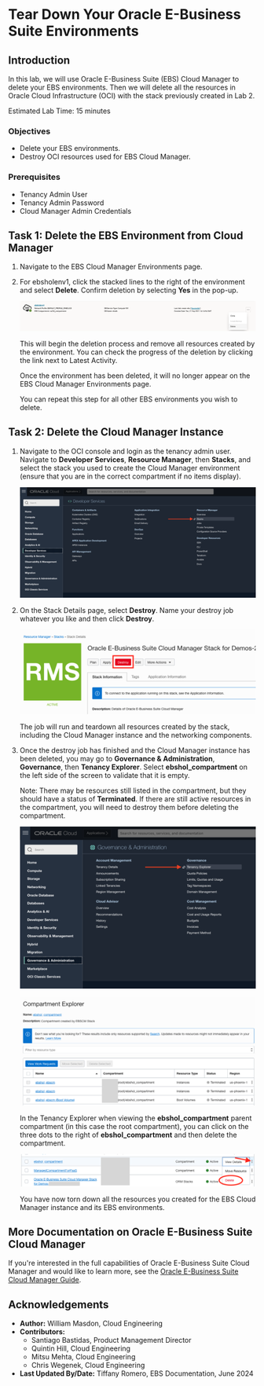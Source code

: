 # Tear Down Your Oracle E-Business Suite Environments

## Introduction
In this lab, we will use Oracle E-Business Suite (EBS) Cloud Manager to delete your EBS environments. Then we will delete all the resources in Oracle Cloud Infrastructure (OCI) with the stack previously created in Lab 2. 

Estimated Lab Time: 15 minutes


### **Objectives**
* Delete your EBS environments.
* Destroy OCI resources used for EBS Cloud Manager.

### **Prerequisites**
* Tenancy Admin User
* Tenancy Admin Password
* Cloud Manager Admin Credentials

## Task 1: Delete the EBS Environment from Cloud Manager

1. Navigate to the EBS Cloud Manager Environments page.

2. For ebsholenv1, click the stacked lines to the right of the environment and select **Delete**. Confirm deletion by selecting **Yes** in the pop-up. 

    ![This screenshot shows ebsholenv1 on the Cloud Manager Environments page.](./images/delete-env.png " ")

    This will begin the deletion process and remove all resources created by the environment. You can check the progress of the deletion by clicking the link next to Latest Activity. 

    Once the environment has been deleted, it will no longer appear on the EBS Cloud Manager Environments page. 

    You can repeat this step for all other EBS environments you wish to delete. 


## Task 2: Delete the Cloud Manager Instance

1. Navigate to the OCI console and login as the tenancy admin user. Navigate to **Developer Services**, **Resource Manager**, then **Stacks**, and select the stack you used to create the Cloud Manager environment (ensure that you are in the correct compartment if no items display).

    ![This screenshot shows the navigation to Stacks within the Oracle Cloud console navigation menu.](./images/stacks.png " ")

2. On the Stack Details page, select **Destroy**. Name your destroy job whatever you like and then click **Destroy**.

    ![This screenshot shows the Stacks Details page and highlights the Destroy button within the user interface.](./images/destroy.png " ")

    The job will run and teardown all resources created by the stack, including the Cloud Manager instance and the networking components. 

3. Once the destroy job has finished and the Cloud Manager instance has been deleted, you may go to **Governance & Administration**, **Governance**, then **Tenancy Explorer**. Select **ebshol_compartment** on the left side of the screen to validate that it is empty. 

    Note: There may be resources still listed in the compartment, but they should have a status of **Terminated**. If there are still active resources in the compartment, you will need to destroy them before deleting the compartment. 

    ![This screenshot shows the navigation to Tenancy Explorer within the Oracle Cloud console navigation menu.](./images/explorer.png " ")

    ![This screenshot shows the Compartment Explorer page.](./images/empty-compartment.png " ")

    In the Tenancy Explorer when viewing the **ebshol\_compartment** parent compartment (in this case the root compartment), you can click on the three dots to the right of **ebshol\_compartment** and then delete the compartment.

    ![This screenshot shows a snippet of the Compartment Explorer page.](./images/delete-compartment.png " ")

    You have now torn down all the resources you created for the EBS Cloud Manager instance and its EBS environments. 

## More Documentation on Oracle E-Business Suite Cloud Manager

If you're interested in the full capabilities of Oracle E-Business Suite Cloud Manager and would like to learn more, see the [Oracle E-Business Suite Cloud Manager Guide](https://docs.oracle.com/cd/E26401_01/doc.122/f35809/toc.htm).

## Acknowledgements

* **Author:** William Masdon, Cloud Engineering
* **Contributors:** 
  - Santiago Bastidas, Product Management Director
  - Quintin Hill, Cloud Engineering
  - Mitsu Mehta, Cloud Engineering
  - Chris Wegenek, Cloud Engineering
* **Last Updated By/Date:** Tiffany Romero, EBS Documentation, June 2024


